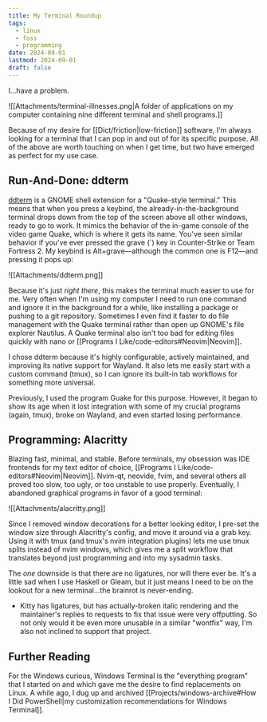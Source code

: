 ```yaml
---
title: My Terminal Roundup
tags:
  - linux
  - foss
  - programming
date: 2024-09-01
lastmod: 2024-09-01
draft: false
---
```

I...have a problem.

![[Attachments/terminal-illnesses.png|A folder of applications on my computer containing nine different terminal and shell programs.]]

Because of my desire for [[Dict/friction|low-friction]] software, I'm always looking for a terminal that I can pop in and out of for its specific purpose. All of the above are worth touching on when I get time, but two have emerged as perfect for my use case.
## Run-And-Done: ddterm
[ddterm](https://extensions.gnome.org/extension/3780/ddterm/) is a GNOME shell extension for a "Quake-style terminal." This means that when you press a keybind, the already-in-the-background terminal drops down from the top of the screen above all other windows, ready to go to work. It mimics the behavior of the in-game console of the video game Quake, which is where it gets its name. You've seen similar behavior if you've ever pressed the grave (\`) key in Counter-Strike or Team Fortress 2. My keybind is Alt+grave—although the common one is F12—and pressing it pops up:

![[Attachments/ddterm.png]]

Because it's just *right there*, this makes the terminal much easier to use for me. Very often when I'm using my computer I need to run one command and ignore it in the background for a while, like installing a package or pushing to a git repository. Sometimes I even find it faster to do file management with the Quake terminal rather than open up GNOME's file explorer Nautilus. A Quake terminal also isn't too bad for editing files quickly with nano or [[Programs I Like/code-editors#Neovim|Neovim]].

I chose ddterm because it's highly configurable, actively maintained, and improving its native support for Wayland. It also lets me easily start with a custom command (tmux), so I can ignore its built-in tab workflows for something more universal.

Previously, I used the program Guake for this purpose. However, it began to show its age when it lost integration with some of my crucial programs (again, tmux), broke on Wayland, and even started losing performance.
## Programming: Alacritty
Blazing fast, minimal, and stable. Before terminals, my obsession was IDE frontends for my text editor of choice, [[Programs I Like/code-editors#Neovim|Neovim]]. Nvim-qt, neovide, fvim, and several others all proved too slow, too ugly, or too unstable to use properly. Eventually, I abandoned graphical programs in favor of a good terminal:

![[Attachments/alacritty.png]]

Since I removed window decorations for a better looking editor, I pre-set the window size through Alacritty's config, and move it around via a grab key. Using it with tmux (and tmux's nvim integration plugins) lets me use tmux splits instead of nvim windows, which gives me a split workflow that translates beyond just programming and into my sysadmin tasks.

The *one* downside is that there are no ligatures, nor will there ever be. It's a little sad when I use Haskell or Gleam, but it just means I need to be on the lookout for a new terminal...the brainrot is never-ending.
- Kitty has ligatures, but has actually-broken italic rendering and the maintainer's replies to requests to fix that issue were very offputting. So not only would it be even more unusable in a similar "wontfix" way, I'm also not inclined to support that project.
## Further Reading
For the Windows curious, Windows Terminal is the "everything program" that I started on and which gave me the desire to find replacements on Linux. A while ago, I dug up and archived [[Projects/windows-archive#How I Did PowerShell|my customization recommendations for Windows Terminal]].